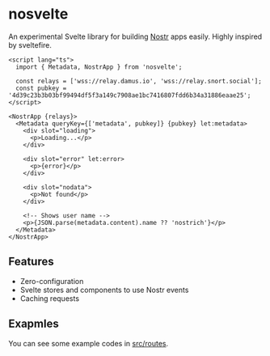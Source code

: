# nosvelte

An experimental Svelte library for building [Nostr](https://nostr.com) apps easily.
Highly inspired by sveltefire.

```svelte
<script lang="ts">
  import { Metadata, NostrApp } from 'nosvelte';

  const relays = ['wss://relay.damus.io', 'wss://relay.snort.social'];
  const pubkey = '4d39c23b3b03bf99494df5f3a149c7908ae1bc7416807fdd6b34a31886eaae25';
</script>

<NostrApp {relays}>
  <Metadata queryKey={['metadata', pubkey]} {pubkey} let:metadata>
    <div slot="loading">
      <p>Loading...</p>
    </div>
  
    <div slot="error" let:error>
      <p>{error}</p>
    </div>
  
    <div slot="nodata">
      <p>Not found</p>
    </div>
  
    <!-- Shows user name -->
    <p>{JSON.parse(metadata.content).name ?? 'nostrich'}</p>
  </Metadata>
</NostrApp>
```

## Features

- Zero-configuration
- Svelte stores and components to use Nostr events
- Caching requests

## Exapmles

You can see some example codes in [src/routes](https://github.com/akiomik/nosvelte/tree/main/src/routes).
